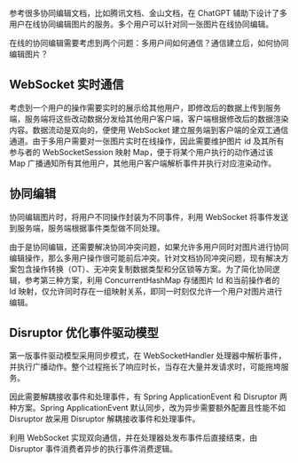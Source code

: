 参考很多协同编辑文档，比如腾讯文档、金山文档，在 ChatGPT 辅助下设计了多用户在线协同编辑图片的服务。多个用户可以针对同一张图片在线协同编辑。

在线的协同编辑需要考虑到两个问题：多用户间如何通信？通信建立后，如何协同编辑图片？

## WebSocket 实时通信
考虑到一个用户的操作需要实时的展示给其他用户，即修改后的数据上传到服务端，服务端将这些改动数据分发给其他用户客户端，客户端根据修改后的数据渲染内容。数据流动是双向的，便使用 WebSocket 建立服务端到客户端的全双工通信通道。由于多用户需要对一张图片实时在线操作，因此需要维护图片 id 及其所有参与者的 WebSocketSession 映射 Map，便于将某个用户执行的动作通过该 Map 广播通知所有其他用户，其他用户客户端解析事件并执行对应渲染动作。

## 协同编辑
协同编辑图片时，将用户不同操作封装为不同事件，利用 WebSocket 将事件发送到服务端，服务端根据事件类型做不同处理。

由于是协同编辑，还需要解决协同冲突问题，如果允许多用户同时对图片进行协同编辑操作，那么多用户操作很可能前后冲突。针对文档协同冲突问题，现有解决方案包含操作转换（OT）、无冲突复制数据类型​和分区锁等方案。为了简化协同逻辑，参考第三种方案，利用 ConcurrentHashMap 存储图片 Id 和当前操作者的 Id 映射，仅允许同时存在一组映射关系，即同一时刻仅允许一个用户对图片进行编辑。

## Disruptor 优化事件驱动模型

第一版事件驱动模型采用同步模式，在 WebSocketHandler 处理器中解析事件，并执行广播动作。整个过程拖长了响应时长，当存在大量并发请求时，可能拖垮服务。

因此需要解耦接收事件和处理事件，有 Spring ApplicationEvent 和 Disruptor 两种方案。Spring ApplicationEvent 默认同步，改为异步需要额外配置且性能不如 Disruptor 故采用 Disruptor 解耦接收事件和处理事件。

利用 WebSocket 实现双向通信，并在处理器处发布事件后直接结束，由 Disruptor 事件消费者异步的执行事件消费逻辑。